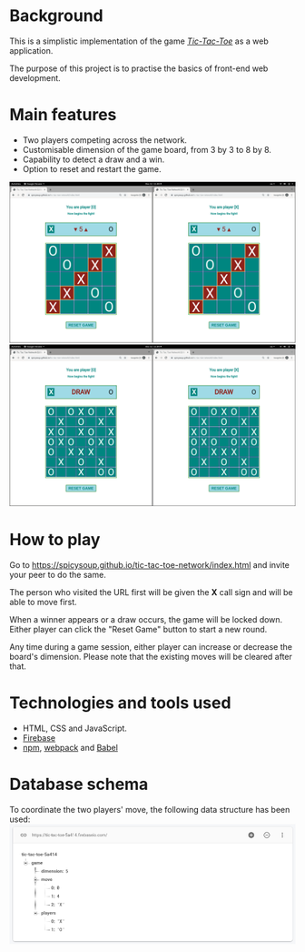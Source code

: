 # Background
This is a simplistic implementation of the game _[Tic-Tac-Toe](https://en.wikipedia.org/wiki/Tic-tac-toe)_ as a web application.

The purpose of this project is to practise the basics of front-end web development. 

# Main features
* Two players competing across the network.
* Customisable dimension of the game board, from 3 by 3 to 8 by 8.
* Capability to detect a draw and a win.
* Option to reset and restart the game.

<img src="./docs/images/board-1.png" width="800">
<img src="./docs/images/board-2.png" width="800">

# How to play
Go to https://spicysoup.github.io/tic-tac-toe-network/index.html and invite your peer to do the same.

The person who visited the URL first will be given the __X__ call sign and will be able to move first.

When a winner appears or a draw occurs, the game will be locked down. Either player can click the "Reset Game" button to start a new round.

Any time during a game session, either player can increase or decrease the board's dimension. Please note that the existing moves will be cleared after that.

# Technologies and tools used
* HTML, CSS and JavaScript.
* [Firebase](https://firebase.google.com)
* [npm](https://www.npmjs.com), [webpack](https://webpack.js.org) and [Babel](https://babeljs.io)

# Database schema
To coordinate the two players' move, the following data structure has been used:
![database schema](/docs/images/database.png)